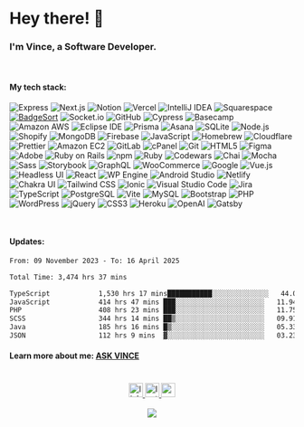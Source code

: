 # Hey there! 👋

### I'm Vince, a Software Developer.

<br clear="both">

#### My tech stack:<br>
<!-- start chipwolf/badgesort techstack -->
![Express](https://img.shields.io/badge/Express-000000.svg?style=flat&logo=express&logoColor=white)
![Next.js](https://img.shields.io/badge/Next.js-000000.svg?style=flat&logo=nextdotjs&logoColor=white)
![Notion](https://img.shields.io/badge/Notion-000000.svg?style=flat&logo=notion&logoColor=white)
![Vercel](https://img.shields.io/badge/Vercel-000000.svg?style=flat&logo=vercel&logoColor=white)
![IntelliJ IDEA](https://img.shields.io/badge/IntelliJ%20IDEA-000000.svg?style=flat&logo=intellijidea&logoColor=white)
![Squarespace](https://img.shields.io/badge/Squarespace-000000.svg?style=flat&logo=squarespace&logoColor=white)
[![BadgeSort](https://img.shields.io/badge/BadgeSort-000000.svg?style=flat&logo=githubsponsors)](https://github.com/ChipWolf/BadgeSort)
![Socket.io](https://img.shields.io/badge/Socket.io-010101.svg?style=flat&logo=socketdotio&logoColor=white)
![GitHub](https://img.shields.io/badge/GitHub-181717.svg?style=flat&logo=github&logoColor=white)
![Cypress](https://img.shields.io/badge/Cypress-17202C.svg?style=flat&logo=cypress&logoColor=white)
![Basecamp](https://img.shields.io/badge/Basecamp-1D2D35.svg?style=flat&logo=basecamp&logoColor=white)
![Amazon AWS](https://img.shields.io/badge/Amazon%20AWS-232F3E.svg?style=flat&logo=amazonaws&logoColor=white)
![Eclipse IDE](https://img.shields.io/badge/Eclipse%20IDE-2C2255.svg?style=flat&logo=eclipseide&logoColor=white)
![Prisma](https://img.shields.io/badge/Prisma-2D3748.svg?style=flat&logo=prisma&logoColor=white)
![Asana](https://img.shields.io/badge/Asana-273347.svg?style=flat&logo=asana&logoColor=white)
![SQLite](https://img.shields.io/badge/SQLite-003B57.svg?style=flat&logo=sqlite&logoColor=white)
![Node.js](https://img.shields.io/badge/Node.js-339933.svg?style=flat&logo=nodedotjs&logoColor=white)
![Shopify](https://img.shields.io/badge/Shopify-7AB55C.svg?style=flat&logo=shopify&logoColor=white)
![MongoDB](https://img.shields.io/badge/MongoDB-47A248.svg?style=flat&logo=mongodb&logoColor=white)
![Firebase](https://img.shields.io/badge/Firebase-FFCA28.svg?style=flat&logo=firebase&logoColor=black)
![JavaScript](https://img.shields.io/badge/JavaScript-F7DF1E.svg?style=flat&logo=javascript&logoColor=black)
![Homebrew](https://img.shields.io/badge/Homebrew-FBB040.svg?style=flat&logo=homebrew&logoColor=black)
![Cloudflare](https://img.shields.io/badge/Cloudflare-F38020.svg?style=flat&logo=cloudflare&logoColor=white)
![Prettier](https://img.shields.io/badge/Prettier-F7B93E.svg?style=flat&logo=prettier&logoColor=black)
![Amazon EC2](https://img.shields.io/badge/Amazon%20EC2-FF9900.svg?style=flat&logo=amazonec2&logoColor=white)
![GitLab](https://img.shields.io/badge/GitLab-FC6D26.svg?style=flat&logo=gitlab&logoColor=white)
![cPanel](https://img.shields.io/badge/cPanel-FF6C2C.svg?style=flat&logo=cpanel&logoColor=white)
![Git](https://img.shields.io/badge/Git-F05032.svg?style=flat&logo=git&logoColor=white)
![HTML5](https://img.shields.io/badge/HTML5-E34F26.svg?style=flat&logo=html5&logoColor=white)
![Figma](https://img.shields.io/badge/Figma-F24E1E.svg?style=flat&logo=figma&logoColor=white)
![Adobe](https://img.shields.io/badge/Adobe-FF0000.svg?style=flat&logo=adobe&logoColor=white)
![Ruby on Rails](https://img.shields.io/badge/Ruby%20on%20Rails-CC0000.svg?style=flat&logo=rubyonrails&logoColor=white)
![npm](https://img.shields.io/badge/npm-CB3837.svg?style=flat&logo=npm&logoColor=white)
![Ruby](https://img.shields.io/badge/Ruby-CC342D.svg?style=flat&logo=ruby&logoColor=white)
![Codewars](https://img.shields.io/badge/Codewars-B1361E.svg?style=flat&logo=codewars&logoColor=white)
![Chai](https://img.shields.io/badge/Chai-A30701.svg?style=flat&logo=chai&logoColor=white)
![Mocha](https://img.shields.io/badge/Mocha-8D6748.svg?style=flat&logo=mocha&logoColor=white)
![Sass](https://img.shields.io/badge/Sass-CC6699.svg?style=flat&logo=sass&logoColor=white)
![Storybook](https://img.shields.io/badge/Storybook-FF4785.svg?style=flat&logo=storybook&logoColor=white)
![GraphQL](https://img.shields.io/badge/GraphQL-E10098.svg?style=flat&logo=graphql&logoColor=white)
![WooCommerce](https://img.shields.io/badge/WooCommerce-96588A.svg?style=flat&logo=woocommerce&logoColor=white)
![Google](https://img.shields.io/badge/Google-4285F4.svg?style=flat&logo=google&logoColor=white)
![Vue.js](https://img.shields.io/badge/Vue.js-4FC08D.svg?style=flat&logo=vuedotjs&logoColor=white)
![Headless UI](https://img.shields.io/badge/Headless%20UI-66E3FF.svg?style=flat&logo=headlessui&logoColor=black)
![React](https://img.shields.io/badge/React-61DAFB.svg?style=flat&logo=react&logoColor=black)
![WP Engine](https://img.shields.io/badge/WP%20Engine-0ECAD4.svg?style=flat&logo=wpengine&logoColor=white)
![Android Studio](https://img.shields.io/badge/Android%20Studio-3DDC84.svg?style=flat&logo=androidstudio&logoColor=white)
![Netlify](https://img.shields.io/badge/Netlify-00C7B7.svg?style=flat&logo=netlify&logoColor=white)
![Chakra UI](https://img.shields.io/badge/Chakra%20UI-319795.svg?style=flat&logo=chakraui&logoColor=white)
![Tailwind CSS](https://img.shields.io/badge/Tailwind%20CSS-06B6D4.svg?style=flat&logo=tailwindcss&logoColor=white)
![Ionic](https://img.shields.io/badge/Ionic-3880FF.svg?style=flat&logo=ionic&logoColor=white)
![Visual Studio Code](https://img.shields.io/badge/Visual%20Studio%20Code-007ACC.svg?style=flat&logo=visualstudiocode&logoColor=white)
![Jira](https://img.shields.io/badge/Jira-0052CC.svg?style=flat&logo=jira&logoColor=white)
![TypeScript](https://img.shields.io/badge/TypeScript-3178C6.svg?style=flat&logo=typescript&logoColor=white)
![PostgreSQL](https://img.shields.io/badge/PostgreSQL-4169E1.svg?style=flat&logo=postgresql&logoColor=white)
![Vite](https://img.shields.io/badge/Vite-646CFF.svg?style=flat&logo=vite&logoColor=white)
![MySQL](https://img.shields.io/badge/MySQL-4479A1.svg?style=flat&logo=mysql&logoColor=white)
![Bootstrap](https://img.shields.io/badge/Bootstrap-7952B3.svg?style=flat&logo=bootstrap&logoColor=white)
![PHP](https://img.shields.io/badge/PHP-777BB4.svg?style=flat&logo=php&logoColor=white)
![WordPress](https://img.shields.io/badge/WordPress-21759B.svg?style=flat&logo=wordpress&logoColor=white)
![jQuery](https://img.shields.io/badge/jQuery-0769AD.svg?style=flat&logo=jquery&logoColor=white)
![CSS3](https://img.shields.io/badge/CSS3-1572B6.svg?style=flat&logo=css3&logoColor=white)
![Heroku](https://img.shields.io/badge/Heroku-430098.svg?style=flat&logo=heroku&logoColor=white)
![OpenAI](https://img.shields.io/badge/OpenAI-412991.svg?style=flat&logo=openai&logoColor=white)
![Gatsby](https://img.shields.io/badge/Gatsby-663399.svg?style=flat&logo=gatsby&logoColor=white)
<!-- end chipwolf/badgesort techstack -->

<br clear="both">

#### Updates:<br>
<!--START_SECTION:waka-->

```txt
From: 09 November 2023 - To: 16 April 2025

Total Time: 3,474 hrs 37 mins

TypeScript            1,530 hrs 17 mins███████████░░░░░░░░░░░░░░   44.04 %
JavaScript            414 hrs 47 mins ███░░░░░░░░░░░░░░░░░░░░░░   11.94 %
PHP                   408 hrs 23 mins ███░░░░░░░░░░░░░░░░░░░░░░   11.75 %
SCSS                  344 hrs 14 mins ██▒░░░░░░░░░░░░░░░░░░░░░░   09.91 %
Java                  185 hrs 16 mins █▒░░░░░░░░░░░░░░░░░░░░░░░   05.33 %
JSON                  112 hrs 9 mins  ▓░░░░░░░░░░░░░░░░░░░░░░░░   03.23 %
```

<!--END_SECTION:waka-->

#### Learn more about me: <a href="https://dev.vincentybanez.com">ASK VINCE</a>


#

<div align="center">
  <a href="https://www.linkedin.com/in/vincent-ybanez/" target="_blank">
    <img src="https://img.shields.io/static/v1?message=LinkedIn&logo=linkedin&label=&color=0077B5&logoColor=white&labelColor=&style=for-the-badge" height="25" alt="linkedin logo"  />
  </a>
  <a href="https://www.instagram.com/vincentybanezphoto/" target="_blank">
    <img src="https://img.shields.io/static/v1?message=Instagram&logo=instagram&label=&color=E4405F&logoColor=white&labelColor=&style=for-the-badge" height="25" alt="Instagram logo"  />
  </a>
   <a href="mailto:vincentybanezdev@gmail.com" target="_blank">
    <img src="https://img.shields.io/static/v1?message=Gmail&logo=gmail&label=&color=D14836&logoColor=white&labelColor=&style=for-the-badge" height="25" alt="gmail logo"  />
  </a>
</div>

<br clear="both">

<div align="center">
  <img src="https://visitor-badge.laobi.icu/badge?page_id=davincecode.davincecode&"  />
</div>
